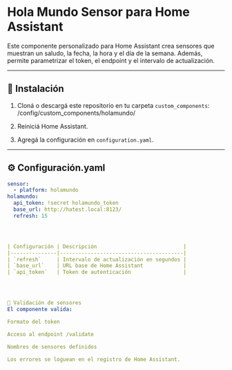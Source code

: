 # Hola Mundo Sensor para Home Assistant

Este componente personalizado para Home Assistant crea sensores que muestran un saludo, la fecha, la hora y el día de la semana. Además, permite parametrizar el token, el endpoint y el intervalo de actualización.

---

## 🚀 Instalación

1. Cloná o descargá este repositorio en tu carpeta `custom_components`:
    /config/custom_components/holamundo/

2. Reiniciá Home Assistant.

3. Agregá la configuración en `configuration.yaml`.

---

## ⚙️ Configuración.yaml

```yaml
sensor:
  - platform: holamundo
holamundo:
  api_token: !secret holamundo_token
  base_url: http://hatest.local:8123/
  refresh: 15




| Configuración | Descripción                            |
|---------------|----------------------------------------|
| `refresh`     | Intervalo de actualización en segundos |
| `base_url`    | URL base de Home Assistant             |
| `api_token`   | Token de autenticación                 |




🧪 Validación de sensores
El componente valida:

Formato del token

Acceso al endpoint /validate

Nombres de sensores definidos

Los errores se loguean en el registro de Home Assistant.

